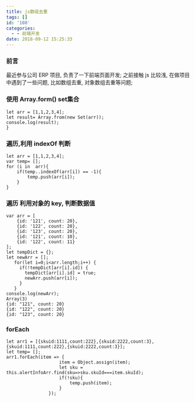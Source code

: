 ```yaml
---
title: js数组去重
tags: []
id: '108'
categories:
  - - 前端开发
date: 2018-09-12 15:25:33
---
```


### 前言

最近参与公司 ERP 项目, 负责了一下前端页面开发; 之前接触 js 比较浅, 在做项目中遇到了一些问题, 比如数组去重, 对象数组去重等问题;

### 使用 Array.form() set集合

```
let arr = [1,1,2,3,4];
let result= Array.from(new Set(arr));
console.log(result);
}
```

### 遍历,利用 indexOf 判断

```
let arr = [1,1,2,3,4];
var temp= [];
for (i in  arr){
    if(temp..indexOf(arr[i]) == -1){
        temp.push(arr[i]);
    }
}
```

### 遍历 利用对象的 key, 判断数据值

```
var arr = [
    {id: '121', count: 20},
    {id: '122', count: 20},
    {id: '123', count: 20},
    {id: '121', count: 10},
    {id: '122', count: 11}
];
let tempDict = {};
let newArr = [];
   for(let i=0;i<arr.length;i++) {
     if(!tempDict[arr[i].id]) {
       tempDict[arr[i].id] = true;
       newArr.push(arr[i]);
     }
   }
console.log(newArr);
Array(3)
{id: "121", count: 20}
{id: "122", count: 20}
{id: "123", count: 20}
```

### forEach

```
let arr1 = [{skuid:1111,count:222},{skuid:2222,count:3},{skuid:1111,count:222},{skuid:2222,count:3}];
let temp= [];
arr1.forEach(item => {
                    item = Object.assign(item);
                    let sku = this.alertInfoArr.find(sku=>sku.skuId===item.skuId);
                    if(!sku){
                        temp.push(item);
                    }
                });
```
